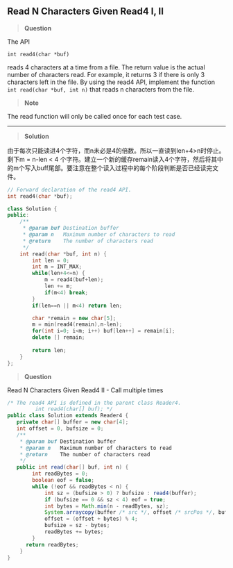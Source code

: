 ## Read N Characters Given Read4 I, II
>**Question** 

The API  

`int read4(char *buf)`

reads 4 characters at a time from a file.
The return value is the actual number of characters read. For example, it returns 3 if there is only 3 characters left in the file.
By using the read4 API, implement the function `int read(char *buf, int n)` that reads n characters from the file.

>**Note**

The read function will only be called once for each test case.

---
>**Solution**

由于每次只能读进4个字符，而n未必是4的倍数。所以一直读到len+4>n时停止。剩下m = n-len < 4 个字符。建立一个新的缓存remain读入4个字符，然后将其中的m个写入buff尾部。要注意在整个读入过程中的每个阶段判断是否已经读完文件。

```c++
// Forward declaration of the read4 API.
int read4(char *buf);

class Solution {
public:
    /**
     * @param buf Destination buffer
     * @param n   Maximum number of characters to read
     * @return    The number of characters read
     */
    int read(char *buf, int n) {
        int len = 0;
        int m = INT_MAX;
        while(len+4<=n) {
            m = read4(buf+len);
            len += m;
            if(m<4) break;
        }
        if(len==n || m<4) return len;

        char *remain = new char[5];
        m = min(read4(remain),n-len);
        for(int i=0; i<m; i++) buf[len++] = remain[i];
        delete [] remain;
        
        return len;
    }
};
```

>**Question**

Read N Characters Given Read4 II - Call multiple times 

```java
/* The read4 API is defined in the parent class Reader4.
         int read4(char[] buf); */
public class Solution extends Reader4 {
   private char[] buffer = new char[4];
   int offset = 0, bufsize = 0;
   /**
    * @param buf Destination buffer
    * @param n   Maximum number of characters to read
    * @return    The number of characters read
    */
   public int read(char[] buf, int n) {
        int readBytes = 0;
        boolean eof = false;
        while (!eof && readBytes < n) {
            int sz = (bufsize > 0) ? bufsize : read4(buffer);
            if (bufsize == 0 && sz < 4) eof = true;
            int bytes = Math.min(n - readBytes, sz); 
            System.arraycopy(buffer /* src */, offset /* srcPos */, buf /* dest */, readBytes /* destPos */, bytes /* length */);
            offset = (offset + bytes) % 4;
            bufsize = sz - bytes;
            readBytes += bytes;
        }
      return readBytes;
    }
}
```